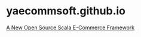 # yaecommsoft.github.io

<a href="http://www.daasy.it">A New Open Source Scala E-Commerce Framework</a>

